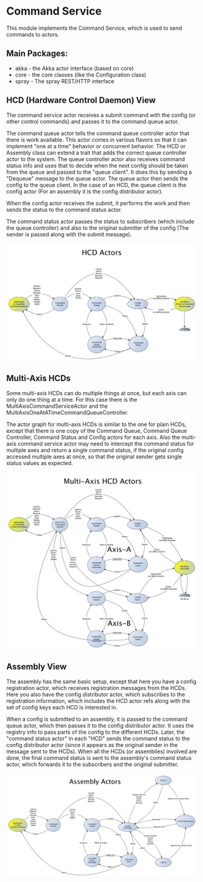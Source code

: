 Command Service
=====================

This module implements the Command Service, which is used to send commands to actors.

Main Packages:
--------------

* akka - the Akka actor interface (based on core)
* core - the core classes (like the Configuration class)
* spray - The spray REST/HTTP interface


HCD (Hardware Control Daemon) View
----------------------------------

The command service actor receives a submit command with the config
(or other control commands) and passes it to the command queue actor.

The command queue actor tells the command queue controller actor that
there is work available.  This actor comes in various flavors so that
it can implement "one at a time" behavior or concurrent behavior. The
HCD or Assembly class can extend a trait that adds the correct queue
controller actor to the system. The queue controller actor also
receives command status info and uses that to decide when the next
config should be taken from the queue and passed to the "queue
client".  It does this by sending a "Dequeue" message to the queue
actor. The queue actor then sends the config to the queue client. In
the case of an HCD, the queue client is the config actor (For an
assembly it is the config distributor actor).

When the config actor receives the submit, it performs the work and
then sends the status to the command status actor.

The command status actor passes the status to subscribers (which
include the queue controller) and also to the original submitter of
the config (The sender is passed along with the submit message).

![HCD Actor graph](doc/HCD.jpg)


Multi-Axis HCDs
---------------

Some multi-axis HCDs can do multiple things at once, but each axis can
only do one thing at a time. For this case there is the MultiAxisCommandServiceActor
and the MultiAxisOneAtATimeCommandQueueController.

The actor graph for multi-axis HCDs is similar to the one for plain HCDs,
except that there is one copy of the
Command Queue, Command Queue Controller, Command Status and Config actors for each axis.
Also the multi-axis command service actor may need to intercept the command status for multiple axes
and return a single command status, if the original config accessed multiple axes at once, so that
the original sender gets single status values as expected.

![Multi-Axis HCD Actor graph](doc/Multi-Axis-HCD.jpg)


Assembly View
-------------

The assembly has the same basic setup, except that here you have a
config registration actor, which receives registration messages from
the HCDs. Here you also have the config distributor actor, which
subscribes to the registration information, which includes the HCD
actor refs along with the set of config keys each HCD is interested
in.

When a config is submitted to an assembly, it is passed to the command
queue actor, which then passes it to the config distributor actor. It
uses the registry info to pass parts of the config to the different
HCDs.  Later, the "command status actor" in each "HCD" sends the
command status to the config distributor actor (since it appears as
the original sender in the message sent to the HCDs). When all the
HCDs (or assemblies) involved are done, the final command status is
sent to the assembly's command status actor, which forwards it to the
subscribers and the original submitter.

![Assembly Actor graph](doc/assembly.jpg)

